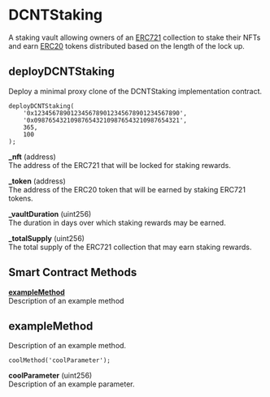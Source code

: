 # DCNTStaking

A staking vault allowing owners of an [ERC721](https://eips.ethereum.org/EIPS/eip-721) collection to stake their NFTs and earn [ERC20](https://eips.ethereum.org/EIPS/eip-20) tokens distributed based on the length of the lock up.

## deployDCNTStaking

Deploy a minimal proxy clone of the DCNTStaking implementation contract.

```
deployDCNTStaking(
	'0x1234567890123456789012345678901234567890',
	'0x0987654321098765432109876543210987654321',
	365,
	100
);
```

**_nft** (address)  
The address of the ERC721 that will be locked for staking rewards.

**_token** (address)  
The address of the ERC20 token that will be earned by staking ERC721 tokens.

**_vaultDuration** (uint256)  
The duration in days over which staking rewards may be earned.

**_totalSupply** (uint256)  
The total supply of the ERC721 collection that may earn staking rewards.

## Smart Contract Methods

[**exampleMethod**](#examplemethod)  
Description of an example method

## exampleMethod

Description of an example method.

```
coolMethod('coolParameter');
```

**coolParameter** (uint256)  
Description of an example parameter.
